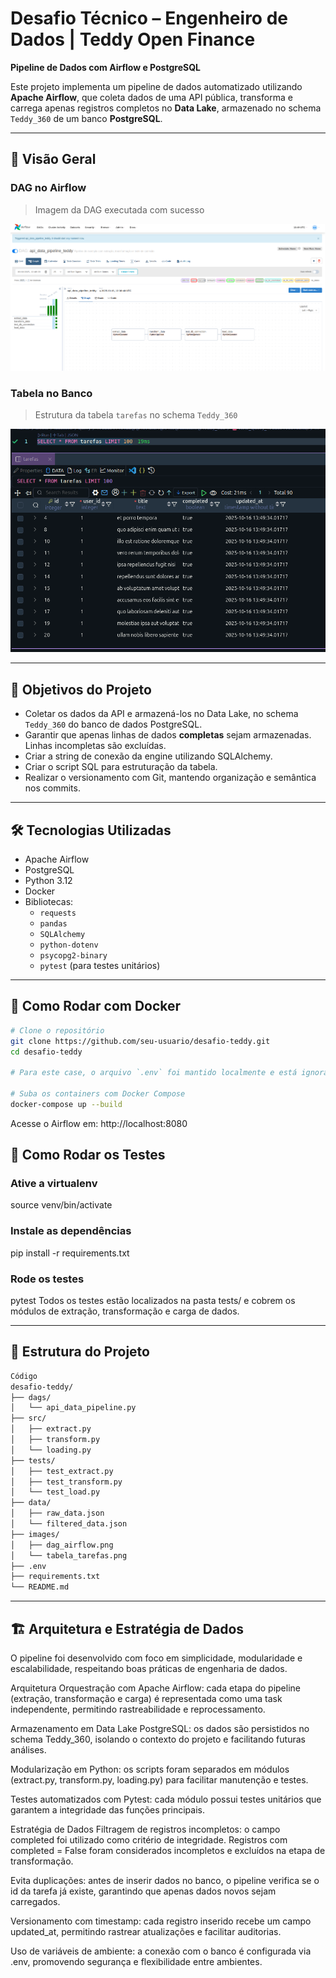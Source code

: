 # Desafio Técnico – Engenheiro de Dados | Teddy Open Finance  
**Pipeline de Dados com Airflow e PostgreSQL**

Este projeto implementa um pipeline de dados automatizado utilizando **Apache Airflow**, que coleta dados de uma API pública, transforma e carrega apenas registros completos no **Data Lake**, armazenado no schema `Teddy_360` de um banco **PostgreSQL**.

---

## 📸 Visão Geral

### DAG no Airflow  
> Imagem da DAG executada com sucesso

![DAG no Airflow](images/dag_airflow.png)

### Tabela no Banco  
> Estrutura da tabela `tarefas` no schema `Teddy_360`

![Tabela no Postgres](images/tabela_tarefas.png)

---

## 🎯 Objetivos do Projeto

- Coletar os dados da API e armazená-los no Data Lake, no schema `Teddy_360` do banco de dados PostgreSQL.
- Garantir que apenas linhas de dados **completas** sejam armazenadas. Linhas incompletas são excluídas.
- Criar a string de conexão da engine utilizando SQLAlchemy.
- Criar o script SQL para estruturação da tabela.
- Realizar o versionamento com Git, mantendo organização e semântica nos commits.

---

## 🛠️ Tecnologias Utilizadas

- Apache Airflow
- PostgreSQL
- Python 3.12
- Docker
- Bibliotecas:
  - `requests`
  - `pandas`
  - `SQLAlchemy`
  - `python-dotenv`
  - `psycopg2-binary`
  - `pytest` (para testes unitários)

---

## 🐳 Como Rodar com Docker

```bash
# Clone o repositório
git clone https://github.com/seu-usuario/desafio-teddy.git
cd desafio-teddy

# Para este case, o arquivo `.env` foi mantido localmente e está ignorado via `.gitignore`.

# Suba os containers com Docker Compose
docker-compose up --build
```
Acesse o Airflow em: http://localhost:8080

## 🧪 Como Rodar os Testes

### Ative a virtualenv
source venv/bin/activate

### Instale as dependências
pip install -r requirements.txt

### Rode os testes
pytest
Todos os testes estão localizados na pasta tests/ e cobrem os módulos de extração, transformação e carga de dados.

---

## 📁 Estrutura do Projeto
```bash
Código
desafio-teddy/
├── dags/
│   └── api_data_pipeline.py
├── src/
│   ├── extract.py
│   ├── transform.py
│   └── loading.py
├── tests/
│   ├── test_extract.py
│   ├── test_transform.py
│   └── test_load.py
├── data/
│   ├── raw_data.json
│   └── filtered_data.json
├── images/
│   ├── dag_airflow.png
│   └── tabela_tarefas.png
├── .env
├── requirements.txt
└── README.md
```

---

## 🏗️ Arquitetura e Estratégia de Dados
O pipeline foi desenvolvido com foco em simplicidade, modularidade e escalabilidade, respeitando boas práticas de engenharia de dados.

Arquitetura
Orquestração com Apache Airflow: cada etapa do pipeline (extração, transformação e carga) é representada como uma task independente, permitindo rastreabilidade e reprocessamento.

Armazenamento em Data Lake PostgreSQL: os dados são persistidos no schema Teddy_360, isolando o contexto do projeto e facilitando futuras análises.

Modularização em Python: os scripts foram separados em módulos (extract.py, transform.py, loading.py) para facilitar manutenção e testes.

Testes automatizados com Pytest: cada módulo possui testes unitários que garantem a integridade das funções principais.

Estratégia de Dados
Filtragem de registros incompletos: o campo completed foi utilizado como critério de integridade. Registros com completed = False foram considerados incompletos e excluídos na etapa de transformação.

Evita duplicações: antes de inserir dados no banco, o pipeline verifica se o id da tarefa já existe, garantindo que apenas dados novos sejam carregados.

Versionamento com timestamp: cada registro inserido recebe um campo updated_at, permitindo rastrear atualizações e facilitar auditorias.

Uso de variáveis de ambiente: a conexão com o banco é configurada via .env, promovendo segurança e flexibilidade entre ambientes.